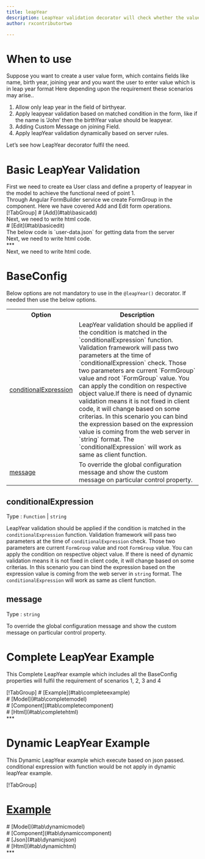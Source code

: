 ```yaml
---
title: leapYear
description: LeapYear validation decorator will check whether the value entered is a leap year or not.
author: rxcontributortwo

---
```

# When to use
Suppose you want to create a user value form, which contains fields like name, birth year, joining year and you want the user to enter value which is in leap year format Here depending upon the requirement these scenarios may arise..
<ol>
    <li>Allow only leap year in the field of birthyear.</li>
    <li>Apply leapyear validation based on matched condition in the form, like if the name  is ‘John’ then the birthYear value should be leapyear.</li>
    <li>Adding Custom Message on joining Field.</li>
    <li>Apply leapYear validation dynamically based on server rules.</li>
</ol>
Let’s see how LeapYear decorator fulfil the need.

# Basic LeapYear Validation

<data-scope scope="['decorator']">
First we need to create ea User class and define a property of leapyear in the model to achieve the functional need of point 1.
<div component="app-code" key="leapYear-add-model"></div> 
</data-scope>
Through Angular FormBuilder service we create FormGroup in the component.
Here we have covered Add and Edit form operations. 

<data-scope scope="['decorator']">
<div component="app-tabs" key="basic-operations"></div>
[!TabGroup]
# [Add](#tab\basicadd)
<div component="app-code" key="leapYear-add-component"></div> 
Next, we need to write html code.
<div component="app-code" key="leapYear-add-html"></div> 
<div component="app-leapYear-add" title="leapYear Decorator for add Example"></div>
# [Edit](#tab\basicedit)
<div component="app-code" key="leapYear-edit-component"></div> 
The below code is `user-data.json` for getting data from the server
<div component="app-code" key="data-json"></div> 
Next, we need to write html code.
<div component="app-code" key="leapYear-edit-html"></div> 
<div component="app-leapYear-add" title="leapYear Decorator for edit Example"></div>
***
</data-scope>

<data-scope scope="['validator','templateDriven']">
<div component="app-code" key="leapYear-add-component"></div> 
Next, we need to write html code.
<div component="app-code" key="leapYear-add-html"></div> 
<div component="app-leapYear-add" title="leapYear Decorator for add Example"></div>
</data-scope>

# BaseConfig
Below options are not mandatory to use in the `@leapYear()` decorator. If needed then use the below options.

<table class="table table-bordered table-striped">
<tr><th>Option</th><th>Description</th></tr>
<tr><td><a href="#conditionalExpression" title="conditionalExpression">conditionalExpression</a></td><td>LeapYear validation should be applied if the condition is matched in the `conditionalExpression` function. Validation framework will pass two parameters at the time of `conditionalExpression` check. Those two parameters are current `FormGroup` value and root `FormGroup` value. You can apply the condition on respective object value.If there is need of dynamic validation means it is not fixed in client code, it will change based on some criterias. In this scenario you can bind the expression based on the expression value is coming from the web server in `string` format. The `conditionalExpression` will work as same as client function.</td></tr>
<tr><td><a href="#message" title="message">message</a></td><td>To override the global configuration message and show the custom message on particular control property.</td></tr>
</table>

## conditionalExpression 
Type :  `Function`  |  `string` 

LeapYear validation should be applied if the condition is matched in the `conditionalExpression` function. Validation framework will pass two parameters at the time of `conditionalExpression` check. Those two parameters are current `FormGroup` value and root `FormGroup` value. You can apply the condition on respective object value.
If there is need of dynamic validation means it is not fixed in client code, it will change based on some criterias. In this scenario you can bind the expression based on the expression value is coming from the web server in `string` format. The `conditionalExpression` will work as same as client function.

<div component="app-note" key="leapYear-conditionalExpressionExampleFunction-model"></div>
<div component="app-code" key="leapYear-conditionalExpressionExampleFunction-model"></div> 
<div component="app-note" key="leapYear-conditionalExpressionExampleString-model"></div> 
<div component="app-code" key="leapYear-conditionalExpressionExampleString-model"></div> 

<div component="app-example-runner" ref-component="app-leapYear-conditionalExpression" title="leapYear decorators with conditionalExpression" key="conditionalExpression"></div>

## message 
Type :  `string` 

To override the global configuration message and show the custom message on particular control property.

<div component="app-code" key="leapYear-messageExample-model"></div> 
<div component="app-example-runner" ref-component="app-leapYear-message" title="leapYear decorators with message" key="message"></div>

# Complete LeapYear Example

This Complete LeapYear example which includes all the BaseConfig properties will fulfil the requirement of scenarios 1, 2, 3 and 4

<div component="app-tabs" key="complete"></div>
[!TabGroup]
# [Example](#tab\completeexample)
<div component="app-leapYear-complete"></div>
<data-scope scope="['decorator']">
# [Model](#tab\completemodel)
<div component="app-code" key="leapYear-complete-model"></div> 
</data-scope>
# [Component](#tab\completecomponent)
<div component="app-code" key="leapYear-complete-component"></div> 
# [Html](#tab\completehtml)
<div component="app-code" key="leapYear-complete-html"></div> 
***

# Dynamic LeapYear Example

This Dynamic LeapYear example which execute based on json passed. conditional expression with function would be not apply in dynamic leapYear example. 

<div component="app-tabs" key="dynamic"></div>

[!TabGroup]
# [Example](#tab\dynamicexample)
<div component="app-leapYear-dynamic"></div>
<data-scope scope="['decorator']">
# [Model](#tab\dynamicmodel)
<div component="app-code" key="leapYear-dynamic-model"></div>
</data-scope>
# [Component](#tab\dynamiccomponent)
<div component="app-code" key="leapYear-dynamic-component"></div>
# [Json](#tab\dynamicjson)
<div component="app-code" key="leapYear-dynamic-json"></div>
# [Html](#tab\dynamichtml)
<div component="app-code" key="leapYear-dynamic-html"></div> 
***
